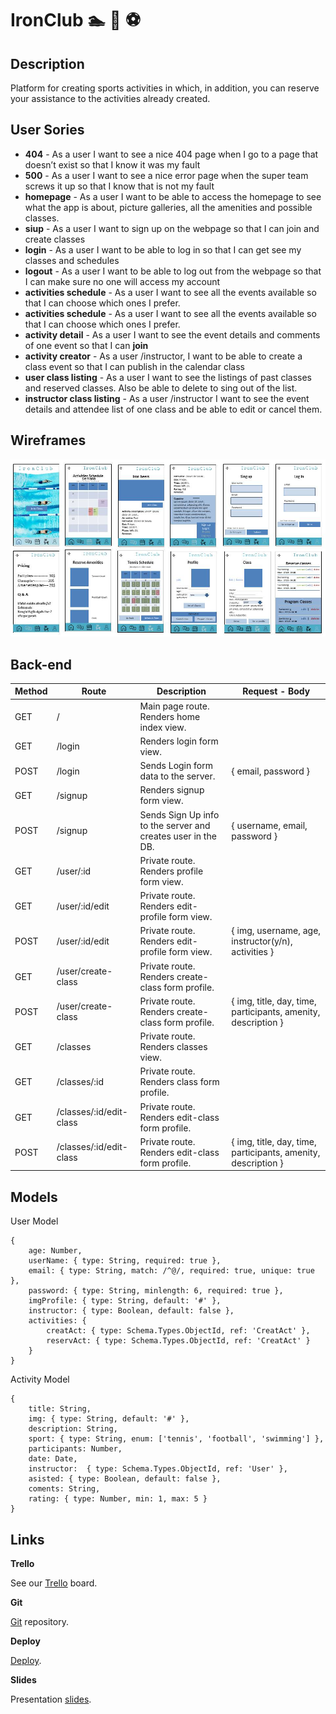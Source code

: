 # IronClub :swimmer: :tennis: :soccer:

## Description

Platform for creating sports activities in which, in addition, you can reserve your assistance to the activities already created.

## User Sories

- **404** - As a user I want to see a nice 404 page when I go to a page that doesn’t exist so that I know it was my fault 
- **500** - As a user I want to see a nice error page when the super team screws it up so that I know that is not my fault 
- **homepage** - As a user I want to be able to access the homepage to see what the app is about, picture galleries, all the amenities and possible classes. 
- **siup** - As a user I want to sign up on the webpage so that I can join and create classes 
- **login** - As a user I want to be able to log in so that I can get see my classes and schedules 
- **logout** - As a user I want to be able to log out from the webpage so that I can make sure no one will access my account 
- **activities schedule** - As a user I want to see all the events available so that I can choose which ones I prefer. 
- **activities schedule** - As a user I want to see all the events available so that I can choose which ones I prefer. 
- **activity detail** - As a user I want to see the event details and comments of one event so that I can  **join** 
- **activity creator** - As a user /instructor, I want to be able to create a class event so that I can publish in the calendar class 
- **user class listing** - As a user I want to see the listings of past classes and reserved classes. Also be able to delete to sing out of the list. 
- **instructor class listing** - As a user /instructor I want to see the event details and attendee list of one class and be able to edit or cancel them.

## Wireframes
![](public/images/wireframe-ironclub.jpg)

## Back-end

Method | Route |	Description |	Request - Body
------ | ----- | ------------ | --------------
GET    |  /  | Main page route. Renders home index view.             
GET | /login | Renders login form view. 
POST | /login | Sends Login form data to the server. | { email, password }
GET | /signup | Renders signup form view.
POST | /signup | Sends Sign Up info to the server and creates user in the DB. | { username, email, password }
GET | /user/:id | Private route. Renders profile form view.
GET | /user/:id/edit | Private route. Renders edit-profile form view.
POST | /user/:id/edit | Private route. Renders edit-profile form view. | { img, username, age, instructor(y/n), activities }
GET | /user/create-class | Private route. Renders create-class form profile.
POST | /user/create-class | Private route. Renders create-class form profile. | { img, title, day, time, participants, amenity, description }
GET | /classes | Private route. Renders classes view. 
GET | /classes/:id | Private route. Renders class form profile.
GET | /classes/:id/edit-class | Private route. Renders edit-class form profile.
POST | /classes/:id/edit-class | Private route. Renders edit-class form profile. | { img, title, day, time, participants, amenity, description }


## Models

User Model
```
{
    age: Number, 
    userName: { type: String, required: true },
    email: { type: String, match: /^@/, required: true, unique: true },
    password: { type: String, minlength: 6, required: true },
    imgProfile: { type: String, default: '#' },
    instructor: { type: Boolean, default: false },
    activities: {
        creatAct: { type: Schema.Types.ObjectId, ref: 'CreatAct' },
        reservAct: { type: Schema.Types.ObjectId, ref: 'CreatAct' }
    }
}
```

Activity Model
```
{
    title: String,
    img: { type: String, default: '#' },
    description: String,
    sport: { type: String, enum: ['tennis', 'football', 'swimming'] },
    participants: Number,
    date: Date, 
    instructor:  { type: Schema.Types.ObjectId, ref: 'User' },
    asisted: { type: Boolean, default: false },
    coments: String,
    rating: { type: Number, min: 1, max: 5 }
}
```

## Links

**Trello**

See our [Trello](https://trello.com/b/x0IQmzYu/ironclub) board.

**Git**

[Git]() repository.

**Deploy**

[Deploy]().

**Slides**

Presentation [slides]().


